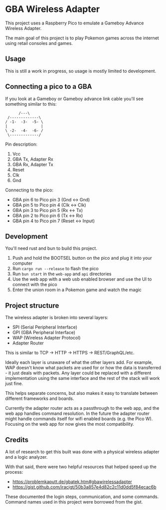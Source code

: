 # GBA Wireless Adapter

This project uses a Raspberry Pico to emulate a Gameboy Advance Wireless Adapter.

The main goal of this project is to play Pokemon games across the internet using retail consoles and games.

## Usage

This is still a work in progress, so usage is mostly limited to development.

## Connecting a pico to a GBA

If you look at a Gameboy or Gameboy advance link cable you'll see something similar to this:

```
      /---\
 /-------------\
/ -1-  -3-  -5- \
|               |
\ -2-  -4-  -6- /
 \-------------/
```

Pin description:

1. Vcc
2. GBA Tx, Adapter Rx
3. GBA Rx, Adapter Tx
4. Reset
5. Clk
6. Gnd

Connecting to the pico:

- GBA pin 6 to Pico pin 3 (Gnd <-> Gnd)
- GBA pin 5 to Pico pin 4 (Clk <-> Clk)
- GBA pin 3 to Pico pin 5 (Rx <-> Tx)
- GBA pin 2 to Pico pin 6 (Tx <-> Rx)
- GBA pin 4 to Pico pin 7 (Reset <-> Input)

## Development

You'll need rust and bun to build this project.

1. Push and hold the BOOTSEL button on the pico and plug it into your computer
2. Run `cargo run --release` to flash the pico
3. Run `bun start` in the `web-app` and `api` directories
4. Use the web app with a web usb enabled browser and use the UI to connect with the pico
5. Enter the union room in a Pokemon game and watch the magic

## Project structure

The wireless adapter is broken into several layers:

- SPI (Serial Peripheral Interface)
- GPI (GBA Peripheral Interface)
- WAP (Wireless Adapter Protocol)
- Adapter Router

This is similar to TCP -> HTTP -> HTTPS -> REST/GraphQL/etc.

Ideally each layer is unaware of what the other layers add. For example, WAP doesn't know what packets are used for or how the data is transferred - it just deals with packets. Any layer could be replaced with a different implementation using the same interface and the rest of the stack will work just fine.

This helps separate concerns, but also makes it easy to translate between different frameworks and boards.

Currently the adapter router acts as a passthrough to the web app, and the web app handles command resolution. In the future the adapter router might handle commands itself for wifi enabled boards (e.g. the Pico W). Focusing on the web app for now gives the most compatibility.

## Credits

A lot of research to get this built was done with a physical wireless adapter and a logic analyzer.

With that said, there were two helpful resources that helped speed up the process:

- https://problemkaputt.de/gbatek.htm#gbawirelessadapter
- https://gist.github.com/iracigt/50b3a857e4d82c2c11d0dd5f84ecac6b

These documented the login steps, communication, and some commands. Command names used in this project were borrowed from the gist.

